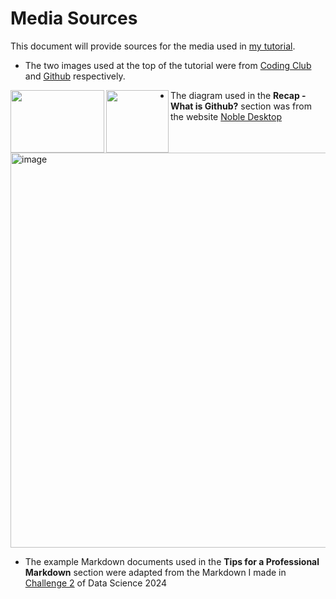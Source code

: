 # Media Sources

This document will provide sources for the media used in [my tutorial](index.md).

- The two images used at the top of the tutorial were from [Coding Club](https://ourcodingclub.github.io/) and [Github](https://github.com/) respectively.

<img align="left" width="150" height="100" src="https://github.com/user-attachments/assets/15e3d8bb-acb0-4014-8505-b250fbc23c71" />

<img align="left" width = "100" src="https://github.com/user-attachments/assets/20eb3c53-d63a-4dd8-8e51-1b1bce654f1d" />

- The diagram used in the **Recap - What is Github?** section was from the website [Noble Desktop](https://www.nobledesktop.com/learn/git/what-is-git)

<img align="centre" width="632" alt="image" src="https://github.com/user-attachments/assets/514e5702-fd33-414d-beae-2c358ef7d80c">

- The example Markdown documents used in the **Tips for a Professional Markdown** section were adapted from the Markdown I made in [Challenge 2](../Challenge-2-group-7/Markdown/Markdown_BBC_News_Story.md) of Data Science 2024
